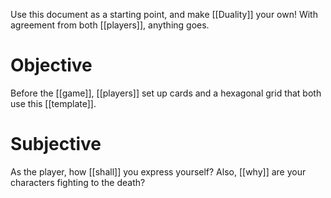 Use this document as a starting point, and make [[Duality]] your own! With agreement from both [[players]], anything goes.

# Objective

Before the [[game]], [[players]] set up cards and a hexagonal grid that both use this [[template]].

# Subjective

As the player, how [[shall]] you express yourself?
Also, [[why]] are your characters fighting to the death?

